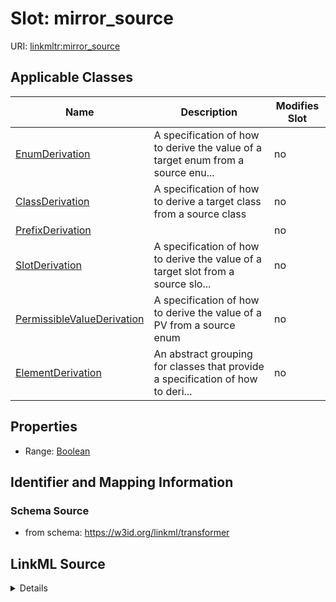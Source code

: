 

# Slot: mirror_source

URI: [linkmltr:mirror_source](https://w3id.org/linkml/transformer/mirror_source)



<!-- no inheritance hierarchy -->





## Applicable Classes

| Name | Description | Modifies Slot |
| --- | --- | --- |
| [EnumDerivation](EnumDerivation.md) | A specification of how to derive the value of a target enum from a source enu... |  no  |
| [ClassDerivation](ClassDerivation.md) | A specification of how to derive a target class from a source class |  no  |
| [PrefixDerivation](PrefixDerivation.md) |  |  no  |
| [SlotDerivation](SlotDerivation.md) | A specification of how to derive the value of a target slot from a source slo... |  no  |
| [PermissibleValueDerivation](PermissibleValueDerivation.md) | A specification of how to derive the value of a PV from a source enum |  no  |
| [ElementDerivation](ElementDerivation.md) | An abstract grouping for classes that provide a specification of how to  deri... |  no  |







## Properties

* Range: [Boolean](Boolean.md)





## Identifier and Mapping Information







### Schema Source


* from schema: https://w3id.org/linkml/transformer




## LinkML Source

<details>
```yaml
name: mirror_source
from_schema: https://w3id.org/linkml/transformer
rank: 1000
alias: mirror_source
owner: ElementDerivation
domain_of:
- ElementDerivation
range: boolean

```
</details>